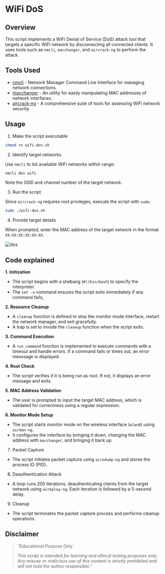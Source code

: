 # WiFi DoS

## Overview

This script implements a WiFi Denial of Service (DoS) attack tool that targets a specific WiFi network by disconnecting all connected clients. It uses tools such as `nmcli`, `macchanger`, and `aircrack-ng` to perform the attack.

## Tools Used

- [nmcli](https://developer-old.gnome.org/NetworkManager/stable/nmcli.html) - Network Manager Command Line Interface for managing network connections.
- [macchanger](https://en.kali.tools/?p=1404) - An utility for easily manipulating MAC addresses of network interfaces.
- [aircrack-ng](https://www.aircrack-ng.org/doku.php?id=Main) - A comprehensive suite of tools for assessing WiFi network security.

## Usage

1. Make the script executable

```bash
chmod +x wifi-dos.sh
```

2. Identify target networks

Use `nmcli` to list available WiFi networks within range:

```bash
nmcli dev wifi
```

Note the SSID and channel number of the target network.

3. Run the script

Since `aircrack-ng` requires root privileges, execute the script with `sudo`:

```bash
sudo ./wifi-dos.sh
```

4. Provide target details

When prompted, enter the MAC address of the target network in the format `XX:XX:XX:XX:XX:XX`.

![dos](./ezgif.com-gif-maker.gif)

## Code explained

**1. Initization**

- The script begins with a shebang (`#!/bin/bash`) to specify the interpreter.
- The `set -e` command ensures the script exits immediately if any command fails,

**2. Resource Cleanup**

- A `cleanup` function is defined to stop the monitor mode interface, restart the network manager, and exit gracefully.
- A trap is set to invode the `cleanup` function when the script exits.

**3. Command Execution**

- A `run_command` function is implemented to execute commands with a timeout and handle errors. If a command fails or times out, an error messsage is displayed.

**4. Root Check**

- The script verifies if it is being run as root. If not, it displays an error message and exits.

**5. MAC Address Validation**

- The user is prompted to input the target MAC address, which is validated for correctness using a regular expression.

**6. Monitor Mode Setup**

- The script starts monitor mode on the wireless interface (`wlan0`) using `airmon-ng`.
- It configures the interface by bringing it down, changing the MAC address with `macchanger`, and bringing it back up.

7. Packet Capture

- The script initiates packet capture using `airodump-ng` and stores the process ID (PID).

8. Deauthentication Attack

- A loop runs 200 iterations, deauthenticating clients from the target network using `aireplay-ng`. Each iteration is followed by a 5-second delay.

9. Cleanup

- The script terminates the packet capture process and performs cleanup operations.

## Disclaimer

> *"Educational Purpose Only*
>
> *This script is intended for learning and ethical testing purposes only. Any misuse or malicious use of this content is strictly prohibited and will not hold the author responsible."*
